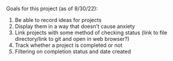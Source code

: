 Goals for this project (as of 8/30/22):

1. Be able to record ideas for projects
2. Display them in a way that doesn't cause anxiety
3. Link projects with some method of checking status (link to file directory/link to git and open in web browser?)
4. Track whether a project is completed or not
5. Filtering on completion status and date created